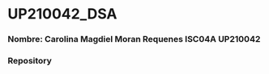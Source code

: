 # UP210042_DSA
### Nombre: Carolina Magdiel Moran Requenes     ISC04A         UP210042

### Repository